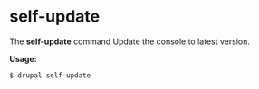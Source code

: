 # self-update
The **self-update** command Update the console to latest version.

**Usage:**
```
$ drupal self-update 
```
